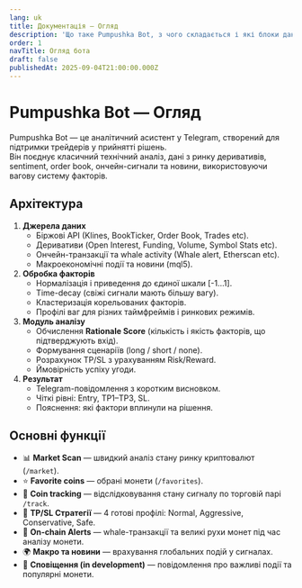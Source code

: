 ```yaml
---
lang: uk
title: Документація — Огляд
description: 'Що таке Pumpushka Bot, з чого складається і які блоки даних/функцій охоплює'
order: 1
navTitle: Огляд бота
draft: false
publishedAt: 2025-09-04T21:00:00.000Z
---
```


# Pumpushka Bot — Огляд

Pumpushka Bot — це аналітичний асистент у Telegram, створений для підтримки трейдерів у прийнятті рішень.\
Він поєднує класичний технічний аналіз, дані з ринку деривативів, sentiment, order book, ончейн-сигнали та новини, використовуючи вагову систему факторів.

## Архітектура

1. **Джерела даних**
   * Біржові API (Klines, BookTicker, Order Book, Trades etc).
   * Деривативи (Open Interest, Funding, Volume, Symbol Stats etc).
   * Ончейн-транзакції та whale activity (Whale alert, Etherscan etc).
   * Макроекономічні події та новини (mql5).
2. **Обробка факторів**
   * Нормалізація і приведення до єдиної шкали \[-1…1].
   * Time-decay (свіжі сигнали мають більшу вагу).
   * Кластеризація корельованих факторів.
   * Профілі ваг для різних таймфреймів і ринкових режимів.
3. **Модуль аналізу**
   * Обчислення **Rationale Score** (кількість і якість факторів, що підтверджують вхід).
   * Формування сценаріїв (long / short / none).
   * Розрахунок TP/SL з урахуванням Risk/Reward.
   * Ймовірність успіху угоди.
4. **Результат**
   * Telegram-повідомлення з коротким висновком.
   * Чіткі рівні: Entry, TP1–TP3, SL.
   * Пояснення: які фактори вплинули на рішення.

## Основні функції

* 📊 **Market Scan** — швидкий аналіз стану ринку криптовалют (`/market`).
* ⭐️ **Favorite coins** — обрані монети (`/favorites`).
* 👀 **Coin tracking** — відслідковування стану сигналу по торговій парі `/track`.
* 🎯 **TP/SL Стратегії** — 4 готові профілі: Normal, Aggressive, Conservative, Safe.
* 🐋 **On-chain Alerts** — whale-транзакції та великі рухи монет під час аналізу монети.
* 🌍 **Макро та новини** — врахування глобальних подій у сигналах.
* 🔔 **Сповіщення (in development)** — повідомлення про важливі події та популярні монети.
